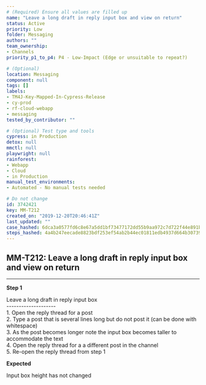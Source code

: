 ```yaml
---
# (Required) Ensure all values are filled up
name: "Leave a long draft in reply input box and view on return"
status: Active
priority: Low
folder: Messaging
authors: ""
team_ownership: 
- Channels
priority_p1_to_p4: P4 - Low-Impact (Edge or unsuitable to repeat?)

# (Optional)
location: Messaging
component: null
tags: []
labels: 
- TM4J-Key-Mapped-In-Cypress-Release
- cy-prod
- rf-cloud-webapp
- messaging
tested_by_contributor: ""

# (Optional) Test type and tools
cypress: in Production
detox: null
mmctl: null
playwright: null
rainforest: 
- Webapp
- Cloud
- in Production
manual_test_environments:
- Automated - No manual tests needed

# Do not change
id: 3742421
key: MM-T212
created_on: "2019-12-20T20:46:41Z"
last_updated: ""
case_hashed: 6dca3a0577fd6c8e67a5dd1bf73477172dd55b9aa972c7d722f44e891b1670cef7c25f5f65893a9c3683b91ea2f2f0ac
steps_hashed: 4a4b247eecade8823bdf253ef54ab2b44ec01811edb4937d664b3073995c65a353c8026604df726147773c908b653bfd
---
```


<!-- (Auto-generated) Based on frontmatter's "key" and "name" -->

## MM-T212: Leave a long draft in reply input box and view on return

---

**Step 1**

Leave a long draft in reply input box\
\--------------------\
1\. Open the reply thread for a post\
2\. Type a post that is several lines long but do not post it (can be done with whitespace)\
3\. As the post becomes longer note the input box becomes taller to accommodate the text\
4\. Open the reply thread for a a different post in the channel\
5\. Re-open the reply thread from step 1

**Expected**

Input box height has not changed
